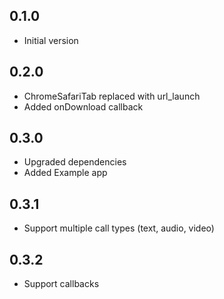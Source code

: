 ## 0.1.0

* Initial version

## 0.2.0

* ChromeSafariTab replaced with url_launch
* Added onDownload callback

## 0.3.0

* Upgraded dependencies
* Added Example app

## 0.3.1

* Support multiple call types (text, audio, video)

## 0.3.2

* Support callbacks